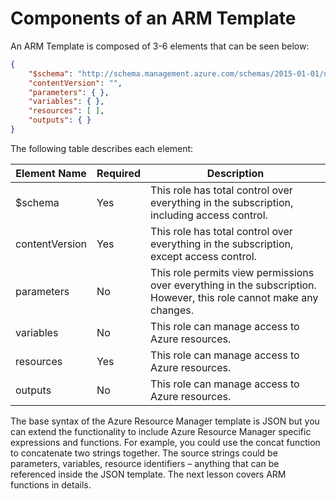 # Components of an ARM Template

An ARM Template is composed of 3-6 elements that can be seen below:

```JSON
{
    "$schema": "http://schema.management.azure.com/schemas/2015-01-01/deploymentTemplate.json#",
    "contentVersion": "",
    "parameters": { },
    "variables": { },
    "resources": [ ],
    "outputs": { }
}
```

The following table describes each element:

|Element Name|Required|Description|
|---------|---------|---------|
|$schema|Yes|This role has total control over everything in the subscription, including access control.|
|contentVersion|Yes|This role has total control over everything in the subscription, except access control.|
|parameters|No|This role permits view permissions over everything in the subscription. However, this role cannot make any changes.|
|variables|No|This role can manage access to Azure resources.|
|resources|Yes|This role can manage access to Azure resources.|
|outputs|No|This role can manage access to Azure resources.|

The base syntax of the Azure Resource Manager template is JSON but you can extend the functionality to include Azure Resource Manager specific expressions and functions. For example, you could use the concat function to concatenate two strings together. The source strings could be parameters, variables, resource identifiers – anything that can be referenced inside the JSON template. The next lesson covers ARM functions in details.